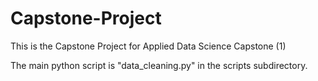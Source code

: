 # Capstone-Project
This is the Capstone Project for Applied Data Science Capstone (1)

The main python script is "data_cleaning.py" in the scripts subdirectory.
